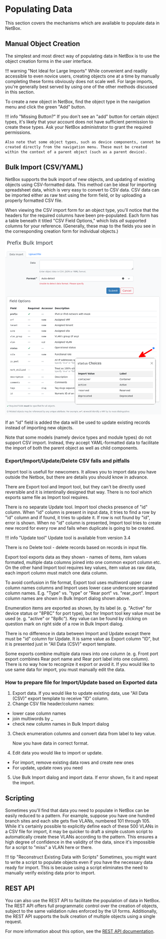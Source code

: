 # Populating Data

This section covers the mechanisms which are available to populate data in NetBox.

## Manual Object Creation

The simplest and most direct way of populating data in NetBox is to use the object creation forms in the user interface.

!!! warning "Not Ideal for Large Imports"
    While convenient and readily accessible to even novice users, creating objects one at a time by manually completing these forms obviously does not scale well. For large imports, you're generally best served by using one of the other methods discussed in this section.

To create a new object in NetBox, find the object type in the navigation menu and click the green "Add" button.

!!! info "Missing Button?"
    If you don't see an "add" button for certain object types, it's likely that your account does not have sufficient permission to create these types. Ask your NetBox administrator to grant the required permissions.
    
    Also note that some object types, such as device components, cannot be created directly from the navigation menu. These must be created within the context of a parent object (such as a parent device).

<!-- TODO: Screenshot -->

## Bulk Import (CSV/YAML)

NetBox supports the bulk import of new objects, and updating of existing objects using CSV-formatted data. This method can be ideal for importing spreadsheet data, which is very easy to convert to CSV data. CSV data can be imported either as raw text using the form field, or by uploading a properly formatted CSV file.

When viewing the CSV import form for an object type, you'll notice that the headers for the required columns have been pre-populated. Each form has a table beneath it titled "CSV Field Options," which lists _all_ supported columns for your reference. (Generally, these map to the fields you see in the corresponding creation form for individual objects.)

![Bulk Import dialog](../media/getting-started/bulk_import_dialog.png)

If an "id" field is added the data will be used to update existing records instead of importing new objects.

Note that some models (namely device types and module types) do not support CSV import. Instead, they accept YAML-formatted data to facilitate the import of both the parent object as well as child components.

### Export/Import/Update/Delete CSV falls and pitfalls

Import tool is usefull for newcomers. It allows you to import data you have outside the Netbox, but there are details you should know in advance.

There are Export tool and Import tool, but they can't be directly used reversible and it is intentinally designed that way. There is no tool which exports same file as Import tool requires.

There is no separate Update tool. Import tool checks presence of "id" column. When "id" column is present in input data, it tries to find a row by "id" column and if found, it tries to update it. If row is not found by "id", error is shown. When no "id" column is presented, Import tool tries to create new record for every row and fails when duplicate is going to be created.

!!! info "Update tool"
    Update tool is available from version 3.4

There is no Delete tool - delete records based on records in input file.

Export tool exports data as they shown - names of items, item values formated, multiple data columns joined into one common export column etc. On the other hand Import tool requires key values, item value as raw data, each import column must match one data column.

To avoid confusion in file format, Export tool uses multiword upper case column names columns and Import uses lower case underscore separated column names. E.g. "Type" vs. "type" or "Rear port" vs. "rear_port". Import column names are shown in Bulk Import dialog shown above.

Enumeration items are exported as shown, by its label (e. g. "Active" for device status or "8P8C" for port type), but for Import tool key value must be used (e. g. "active" or "8p8c"). Key value can be found by clicking on question mark on right side of a row in Bulk Import dialog.

There is no difference in data between Import and Update except there must be "id" column for Update. It is same value as Export column "ID", but it is presented just in "All Data (CSV)" export template.

Some exports combine multiple data rows into one column (e. g. Front port export combines Rear port name and Rear port label into one column). There is no way how to recognize it export or avoid it. If you would like to use same data for import, you must manually edit the data.

### How to prepare file for Import/Update based on Exported data

1. Export data. If you would like to update existing data, use "All Data (CSV)" export template to receive "ID" column.
2. Change CSV file header/column names:
  - lower case column names
  - join multiwords by _
  - check new column names in Bulk Import dialog
3. Check enumeration columns and convert data from label to key value.

    Now you have data in correct format.

4. Edit data you would like to import or update.
  - For import, remove existing data rows and create new ones
  - For update, update rows you need
5. Use Bulk Import dialog and import data. If error shown, fix it and repeat the import.

## Scripting

Sometimes you'll find that data you need to populate in NetBox can be easily reduced to a pattern. For example, suppose you have one hundred branch sites and each site gets five VLANs, numbered 101 through 105. While it's certainly possible to explicitly define each of these 500 VLANs in a CSV file for import, it may be quicker to draft a simple custom script to automatically create these VLANs according to the pattern. This ensures a high degree of confidence in the validity of the data, since it's impossible for a script to "miss" a VLAN here or there.

!!! tip "Reconstruct Existing Data with Scripts"
    Sometimes, you might want to write a script to populate objects even if you have the necessary data ready for import. This is because using a script eliminates the need to manually verify existing data prior to import.

## REST API

You can also use the REST API to facilitate the population of data in NetBox. The REST API offers full programmatic control over the creation of objects, subject to the same validation rules enforced by the UI forms. Additionally, the REST API supports the bulk creation of multiple objects using a single request.

For more information about this option, see the [REST API documentation](../integrations/rest-api.md).
